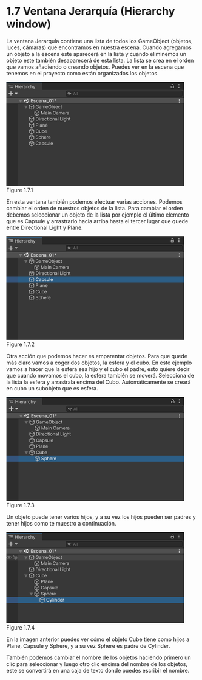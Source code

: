 # 1.7 Ventana Jerarquía (Hierarchy window)
La ventana Jerarquía contiene una lista de todos los GameObject (objetos, luces, cámaras) que encontramos en nuestra escena. Cuando agregamos un objeto a la escena este aparecerá en la lista y cuando eliminemos un objeto este también desaparecerá de esta lista. La lista se crea en el orden que vamos añadiendo o creando objetos. Puedes ver en la escena que tenemos en el proyecto como están organizados los objetos.

![Ventana Jerarquía 1.7.1](https://github.com/jstleon/programacion-videojuegos/blob/main/01%20Introducci%C3%B3n%20a%20Unity/1.7%20Ventana%20Jerarqu%C3%ADa/img/1.7_ventana-jerarquia_1.7.1.png "Ventana Jerarquía")  
Figure 1.7.1

En esta ventana también podemos efectuar varias acciones. Podemos cambiar el orden de nuestros objetos de la lista. Para cambiar el orden debemos seleccionar un objeto de la lista por ejemplo el último elemento que es Capsule y arrastrarlo hacia arriba hasta el tercer lugar que quede entre Directional Light y Plane.

![Ventana Jerarquía 1.7.2](https://github.com/jstleon/programacion-videojuegos/blob/main/01%20Introducci%C3%B3n%20a%20Unity/1.7%20Ventana%20Jerarqu%C3%ADa/img/1.7_ventana_jerarquia_cambio_orden_1.7.2.png "Ventana Jerarquía 1.7.2")   
Figure 1.7.2

Otra acción que podemos hacer es emparentar objetos. Para que quede más claro vamos a coger dos objetos, la esfera y el cubo. En este ejemplo vamos a hacer que la esfera sea hijo y el cubo el padre, esto quiere decir que cuando movamos el cubo, la esfera también se moverá. Selecciona de la lista la esfera y arrastrala encima del Cubo. Automáticamente se creará en cubo un subobjeto que es esfera.

![Ventana Jerarquía 1.7.3](https://github.com/jstleon/programacion-videojuegos/blob/main/01%20Introducci%C3%B3n%20a%20Unity/1.7%20Ventana%20Jerarqu%C3%ADa/img/1.7_ventana-jerarquia-parentesco_1.7.3.png "Ventana Jerarquía 1.7.3")  
Figure 1.7.3

Un objeto puede tener varios hijos, y a su vez los hijos pueden ser padres y tener hijos como te muestro a continuación.

![Ventana Jerarquía 1.7.4](https://github.com/jstleon/programacion-videojuegos/blob/main/01%20Introducci%C3%B3n%20a%20Unity/1.7%20Ventana%20Jerarqu%C3%ADa/img/1.7_ventana-jerarquia-parentesco_1.7.4.png "Ventana Jerarquía 1.7.4")  
Figure 1.7.4

En la imagen anterior puedes ver cómo el objeto Cube tiene como hijos a Plane, Capsule y Sphere, y a su vez Sphere es padre de Cylinder.

También podemos cambiar el nombre de los objetos haciendo primero un clic para seleccionar y luego otro clic encima del nombre de los objetos, este se convertirá en una caja de texto donde puedes escribir el nombre.
